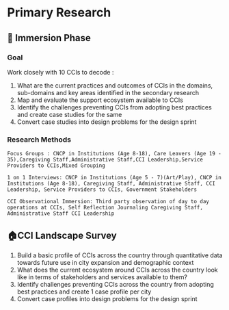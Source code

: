 # Primary Research
## 💬 Immersion Phase
### Goal
Work closely with 10 CCIs  to decode : 
1. What are the current practices and outcomes of  CCIs in the domains, sub-domains and key areas identified in the secondary research
2. Map and evaluate the support ecosystem available to CCIs
3. Identify the challenges preventing CCIs from adopting best practices and create case studies for the same
4. Convert case studies into design problems for the design sprint

### Research Methods

```co
Focus Groups : CNCP in Institutions (Age 8-18), Care Leavers (Age 19 - 35),Caregiving Staff,Administrative Staff,CCI Leadership,Service Providers to CCIs,Mixed Grouping
```
```co
1 on 1 Interviews: CNCP in Institutions (Age 5 - 7)(Art/Play), CNCP in Institutions (Age 8-18), Caregiving Staff, Administrative Staff, CCI Leadership, Service Providers to CCIs, Government Stakeholders
```
```co
CCI Observational Immersion: Third party observation of day to day operations at CCIs, Self Reflection Journaling Caregiving Staff, Administrative Staff CCI Leadership
```

## 🏠CCI Landscape Survey
1. Build a basic profile of CCIs across the country through quantitative data towards future use in city expansion and demographic context
2. What does the current ecosystem around CCIs across the country look like in terms of stakeholders and services available to them? 
3. Identify challenges preventing CCIs across the country from adopting best practices and create 1 case profile per city 
4. Convert case profiles into design problems for the design sprint
